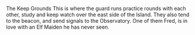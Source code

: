 The Keep Grounds
This is where the guard runs practice rounds with each other, study and keep watch over the east side of the Island. They also tend to the beacon, and send signals to the Observatory. One of them Fred, is in love with an Elf Maiden he has never seen.